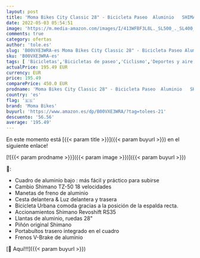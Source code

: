 ```yaml
---
layout: post
title: 'Moma Bikes City Classic 28" - Bicicleta Paseo  Aluminio   SHIMANO 18V'
date: 2022-05-03 05:54:51
image: 'https://m.media-amazon.com/images/I/413WFBF3L8L._SL500_._SL400_.jpg'
comments: true
category: ofertas
author: 'tole.es'
slug: 'B00VXE3WRA-es Moma Bikes City Classic 28" - Bicicleta Paseo Aluminio...'
sku: 'B00VXE3WRA-es'
tags: [ 'Bicicletas','Bicicletas de paseo','Ciclismo','Deportes y aire libre','Ropa y equipo para deportes','bicicleta','moma bikes','🇪🇸', ]
actualPrice: 195.49 EUR
currency: EUR
price: 195.49
comparePrice: 450.0 EUR
prodname: 'Moma Bikes City Classic 28" - Bicicleta Paseo  Aluminio   SHIMANO 18V'
country: 'es'
flag: '🇪🇸'
brand: 'Moma Bikes'
buyurl: 'https://www.amazon.es/dp/B00VXE3WRA/?tag=tolees-21'
descuento: '56.56'
average: '195.49'
---
```


En este momento está [{{< param title >}}]({{< param buyurl >}}) en el siguiente enlace!

[![{{< param prodname >}}]({{< param image >}})]({{< param buyurl >}})

🔎:

- Cuadro de aluminio bajo : más fácil y práctico para subirse
- Cambio Shimano TZ-50 18 velocidades
- Manetas de freno de aluminio
- Cesta delantera & Luz delantera y trasera
- Bicicleta Urbana comoda gracias a la posición de la espalda recta.
- Accionamientos Shimano Revoshift RS35
- Llantas de aluminio, ruedas 28"
- Piñón original Shimano
- Portabultos trasero integrado en el cuadro
- Frenos V-Brake de aluminio

[🛒 Aquí!!!]({{< param buyurl >}})
